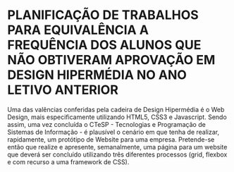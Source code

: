 # PLANIFICAÇÃO DE TRABALHOS PARA EQUIVALÊNCIA A FREQUÊNCIA DOS ALUNOS QUE NÃO OBTIVERAM APROVAÇÃO EM DESIGN HIPERMÉDIA NO ANO LETIVO ANTERIOR

Uma das valências conferidas pela cadeira de Design Hipermédia é o Web Design, mais especificamente utilizando HTML5, CSS3 e Javascript. Sendo assim, uma vez concluída o CTeSP - Tecnologias e Programação de Sistemas de Informação - é plausível o cenário em que tenha de realizar, rapidamente, um protótipo de Website para uma empresa. Pretende-se então que realize e apresente, semanalmente, uma página para um website que deverá ser concluído utilizando três diferentes processos (grid, flexbox e com recurso a uma framework de CSS). 
